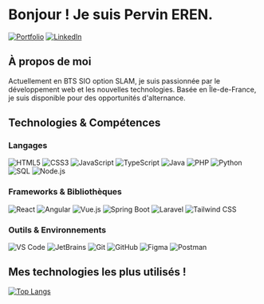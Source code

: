 # Bonjour ! Je suis Pervin EREN.

[![Portfolio](https://img.shields.io/badge/Portfolio-perviin.github.io-pink)](https://perviin.github.io/)  [![LinkedIn](https://img.shields.io/badge/LinkedIn-@perviin-0077B5)](https://linkedin.com/in/pervin)

## À propos de moi

Actuellement en BTS SIO option SLAM, je suis passionnée par le développement web et les nouvelles technologies. Basée en Île-de-France, je suis disponible pour des opportunités d'alternance.

## Technologies & Compétences

### Langages

![HTML5](https://img.shields.io/badge/HTML5-E34F26?style=for-the-badge&logo=html5&logoColor=white) ![CSS3](https://img.shields.io/badge/CSS3-1572B6?style=for-the-badge&logo=css3&logoColor=white) ![JavaScript](https://img.shields.io/badge/JavaScript-F7DF1E?style=for-the-badge&logo=javascript&logoColor=black) ![TypeScript](https://img.shields.io/badge/TypeScript-007ACC?style=for-the-badge&logo=typescript&logoColor=white) ![Java](https://img.shields.io/badge/Java-ED8B00?style=for-the-badge&logo=openjdk&logoColor=white) ![PHP](https://img.shields.io/badge/PHP-777BB4?style=for-the-badge&logo=php&logoColor=white) ![Python](https://img.shields.io/badge/Python-3776AB?style=for-the-badge&logo=python&logoColor=white) ![SQL](https://img.shields.io/badge/SQL-4479A1?style=for-the-badge&logo=mysql&logoColor=white) ![Node.js](https://img.shields.io/badge/Node.js-339933?style=for-the-badge&logo=node.js&logoColor=white)

### Frameworks & Bibliothèques

![React](https://img.shields.io/badge/React-20232A?style=for-the-badge&logo=react&logoColor=61DAFB) ![Angular](https://img.shields.io/badge/Angular-DD0031?style=for-the-badge&logo=angular&logoColor=white) ![Vue.js](https://img.shields.io/badge/Vue.js-35495E?style=for-the-badge&logo=vue.js&logoColor=4FC08D) ![Spring Boot](https://img.shields.io/badge/Spring_Boot-6DB33F?style=for-the-badge&logo=spring-boot&logoColor=white) ![Laravel](https://img.shields.io/badge/Laravel-FF2D20?style=for-the-badge&logo=laravel&logoColor=white) ![Tailwind CSS](https://img.shields.io/badge/Tailwind_CSS-38B2AC?style=for-the-badge&logo=tailwind-css&logoColor=white)

### Outils & Environnements

![VS Code](https://img.shields.io/badge/VS_Code-007ACC?style=for-the-badge&logo=visual-studio-code&logoColor=white) ![JetBrains](https://img.shields.io/badge/JetBrains-000000?style=for-the-badge&logo=jetbrains&logoColor=white) ![Git](https://img.shields.io/badge/Git-F05032?style=for-the-badge&logo=git&logoColor=white) ![GitHub](https://img.shields.io/badge/GitHub-100000?style=for-the-badge&logo=github&logoColor=white) ![Figma](https://img.shields.io/badge/Figma-F24E1E?style=for-the-badge&logo=figma&logoColor=white) ![Postman](https://img.shields.io/badge/Postman-FF6C37?style=for-the-badge&logo=postman&logoColor=white)


## Mes technologies les plus utilisés !

[![Top Langs](https://github-readme-stats.vercel.app/api/top-langs/?username=perviin&layout=compact&theme=radical)](https://github.com/anuraghazra/github-readme-stats)

